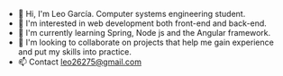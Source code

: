 - 👋 Hi, I'm Leo García. Computer systems engineering student.
- 👀 I'm interested in web development both front-end and back-end.
- 🌱 I'm currently learning Spring, Node js and the Angular framework.
- 💞️ I'm looking to collaborate on projects that help me gain experience and put my skills into practice.
- 📫 Contact leo26275@gmail.com

<!---
leo26275/leo26275 is a ✨ special ✨ repository because its `README.md` (this file) appears on your GitHub profile.
You can click the Preview link to take a look at your changes.
--->
